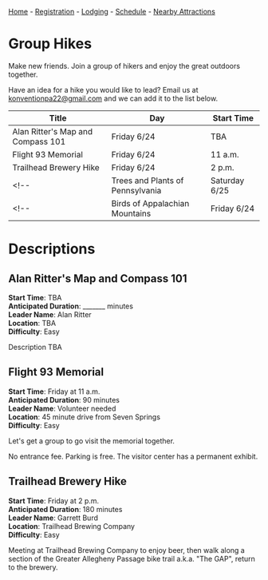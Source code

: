[Home](index.md) - [Registration](registration.md) - [Lodging](lodging.md) - [Schedule](schedule.md) - [Nearby Attractions](nearby-attractions.md)
# Group Hikes

Make new friends. Join a group of hikers and enjoy the great outdoors together.

Have an idea for a hike you would like to lead? Email us at [konventionpa22@gmail.com](mailto:konventionpa22@gmail.com) and we can add it to the list below.

| Title                            | Day           | Start Time |
|----------------------------------|---------------|------------|
| Alan Ritter's Map and Compass 101| Friday 6/24   | TBA        |
| Flight 93 Memorial               | Friday 6/24   | 11 a.m.    |
| Trailhead Brewery Hike           | Friday 6/24   | 2 p.m.     |
<!--| Trees and Plants of Pennsylvania | Saturday 6/25 | TBA        |-->
<!--| Birds of Appalachian Mountains   | Friday 6/24   | TBA        |-->

# Descriptions

## Alan Ritter's Map and Compass 101
**Start Time**: TBA<br/>
**Anticipated Duration**: _______ minutes<br/>
**Leader Name**: Alan Ritter<br/>
**Location**: TBA<br/>
**Difficulty**: Easy<br/>

Description TBA


## Flight 93 Memorial
**Start Time**: Friday at 11 a.m.<br/>
**Anticipated Duration**: 90 minutes<br/>
**Leader Name**: Volunteer needed<br/>
**Location**: 45 minute drive from Seven Springs<br/>
**Difficulty**: Easy<br/>

Let's get a group to go visit the memorial together.

No entrance fee. Parking is free. The visitor center has a permanent exhibit.

## Trailhead Brewery Hike
**Start Time**: Friday at 2 p.m.<br/>
**Anticipated Duration**: 180 minutes<br/>
**Leader Name**: Garrett Burd<br/>
**Location**: Trailhead Brewing Company<br/>
**Difficulty**: Easy<br/>

Meeting at Trailhead Brewing Company to enjoy beer, then walk along a section of the Greater Allegheny Passage bike trail a.k.a. "The GAP", return to the brewery.

<!--
## Birds of Appalachian Mountains
**Start Time**: {{day}} at {{time}} a.m.<br/>
**Anticipated Duration**: {{time}} minutes<br/>
**Presenter Name**: First Last<br/>
**Location**: TBA<br/>
**Difficulty**: Easy<br/>

Summary of the hike goes here.
-->

<!--
## Trees and Plants of Pennsylvania
**Start Time**: {{day}} at {{time}} p.m.<br/>
**Anticipated Duration**: {{time}} minutes<br/>
**Presenter Name**: First Last<br/>
**Location**: TBA<br/>
**Difficulty**: Easy<br/>

\>\>Summary of the hike goes here.\<\<
-->